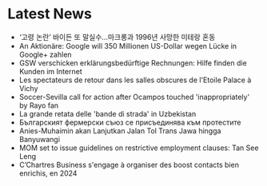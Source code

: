 # Latest News
-  ‘고령 논란’ 바이든 또 말실수…마크롱과 1996년 사망한 미테랑 혼동
-  An Aktionäre: Google will 350 Millionen US-Dollar wegen Lücke in Google+ zahlen
-  GSW verschicken erklärungsbedürftige Rechnungen: Hilfe finden die Kunden im Internet
-  Les spectateurs de retour dans les salles obscures de l'Etoile Palace à Vichy
-  Soccer-Sevilla call for action after Ocampos touched 'inappropriately' by Rayo fan
-  La grande retata delle 'bande di strada' in Uzbekistan
-  Българският фермерски съюз се присъединява към протестите
-  Anies-Muhaimin akan Lanjutkan Jalan Tol Trans Jawa hingga Banyuwangi
-  MOM set to issue guidelines on restrictive employment clauses: Tan See Leng
-  C’Chartres Business s'engage à organiser des boost contacts bien enrichis, en 2024
